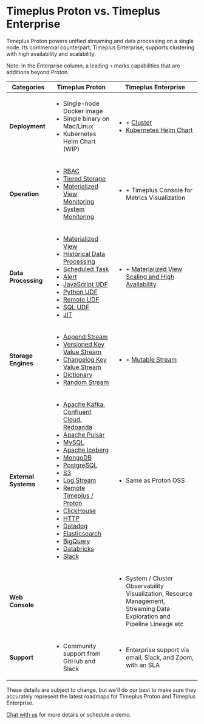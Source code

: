 # Timeplus Proton vs. Timeplus Enterprise

Timeplus Proton powers unified streaming and data processing on a single node. Its commercial counterpart, Timeplus Enterprise, supports clustering with high availability and scalability.

Note: In the Enterprise column, a leading `+` marks capabilities that are additions beyond Proton.

|          **Categories**                     | **Timeplus Proton**                                                                                                                                                                    | **Timeplus Enterprise**                                                                                                                                                                                                          |
| ----------------------------- | -------------------------------------------------------------------------------------------------------------------------------------------------------------------------------------- | -------------------------------------------------------------------------------------------------------------------------------------------------------------------------------------------------------------------------------- |
| **Deployment**                | <ul><li>Single-node Docker image</li><li>Single binary on Mac/Linux</li><li>Kubernetes Helm Chart (WIP)</li></ul>                                                                                                          | <ul><li>+ [Cluster](/cluster)</li><li>[Kubernetes Helm Chart](/k8s-helm)</li></ul>                                                                               |
| **Operation**                   |  <ul><li>[RBAC](/rbac)</li><li>[Tiered Storage](/append-stream-tiered-storage)</li><li>[Materialized View Monitoring](/materialized-view-monitoring)</li><li>[System Monitoring](/system-stream-state-log)</li></ul>                                                                                                                     | <ul><li>+ Timeplus Console for Metrics Visualization</li></ul>                                                                                                                                                      |
| **Data Processing**                | <ul><li>[Materialized View](/materialized-view)</li><li>[Historical Data Processing](/historical-query)</li><li>[Scheduled Task](/task)</li><li>[Alert](/alert)</li><li>[JavaScript UDF](/js-udf)</li><li>[Python UDF](/py-udf)</li><li>[Remote UDF](/remote-udf)</li><li>[SQL UDF](/sql-udf)</li><li>[JIT](/jit)</li></ul>                                                                                                          | <ul><li>+ [Materialized View Scaling and High Availability](/materialized-view-high-availability)</li></ul>                                                                               |
| **Storage Engines**                | <ul><li>[Append Stream](/append-stream)</li><li>[Versioned Key Value Stream](/versioned-stream)</li><li>[Changelog Key Value Stream](/changelog-stream)</li><li>[Dictionary](/sql-create-dictionary)</li><li>[Random Stream](/sql-create-random-stream)</li></ul>                                                                                                          | <ul><li>+ [Mutable Stream](/mutable-stream)</li></ul>                                                                               |
| **External Systems**              | <ul><li>[Apache Kafka, Confluent Cloud, Redpanda](/kafka-source)</li><li>[Apache Pulsar](/pulsar-source)</li><li>[MySQL](/mysql-external-table)</li><li>[Apache Iceberg](/iceberg-source)</li><li>[MongoDB](/mongo-external-table)</li><li>[PostgreSQL](/pg-external-table)</li><li>[S3](/s3-source)</li><li>[Log Stream](/log-stream)</li><li>[Remote Timeplus / Proton](/timeplus-source)</li><li>[ClickHouse](/clickhouse-external-table)</li><li>[HTTP](/http-external-stream)</li><li>[Datadog](/datadog-external)</li><li>[Elasticsearch](/elastic-external)</li><li>[BigQuery](/bigquery-external)</li><li>[Databricks](/databricks-external)</li><li>[Slack](/slack-external)</li></ul> | <ul><li>Same as Proton OSS</li></ul> |
| **Web Console**                   |                                                                                                                       | <ul><li>System / Cluster Observability Visualization, Resource Management, Streaming Data Exploration and Pipeline Lineage etc</li></ul>                                                                                                                                                      |
| **Support**                   | <ul><li>Community support from GitHub and Slack</li></ul>                                                                                                                              | <ul><li>Enterprise support via email, Slack, and Zoom, with an SLA</li></ul>                                                                                                                                                      |

These details are subject to change, but we'll do our best to make sure they accurately represent the latest roadmaps for Timeplus Proton and Timeplus Enterprise.

[Chat with us](https://timeplus.com/slack) for more details or schedule a demo.

